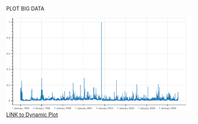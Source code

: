 PLOT BIG DATA

![Static Plot](PlotImage/Query1.png?raw=true "Title")
[LINK to Dynamic Plot](https://marckw94.github.io/HS/myplot1.html)
